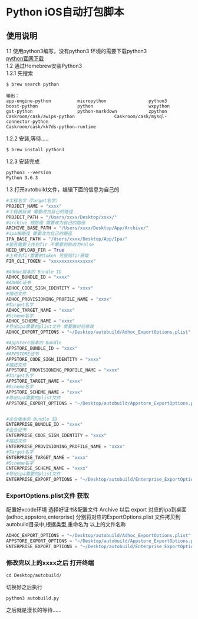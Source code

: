 # Python iOS自动打包脚本

## 使用说明  
1.1 使用python3编写，没有python3 环境的需要下载python3  
[python官网下载](https://www.python.org/downloads/)  
1.2 通过Homebrew安装Python3  
1.2.1 先搜索  

```
$ brew search python
 
输出：
app-engine-python          micropython                python3
boost-python               python                     wxpython
gst-python                 python-markdown            zpython
Caskroom/cask/awips-python               Caskroom/cask/mysql-connector-python
Caskroom/cask/kk7ds-python-runtime
```

1.2.2 安装,等待.....

```
$ brew install python3
```

1.2.3 安装完成

```
python3 --version
Python 3.6.3
```

1.3 打开autobuild文件，编辑下面的信息为自己的

```python
#工程名字（Target名字）
PROJECT_NAME = "xxxx"
#工程根目录 需要改为自己的路径
PROJECT_PATH = "/Users/xxxx/Desktop/xxxx/"
#archive 根路径 需要改为自己的路径
ARCHIVE_BASE_PATH = "/Users/xxxx/Desktop/App/Archive/"
#ipa根路径 需要改为自己的路径
IPA_BASE_PATH = "/Users/xxxx/Desktop/App/Ipa/"
#是否需要上传到fir 不需要则修改为False
NEED_UPLOAD_FIR = True
#上传到fir需要的token 可登陆fir获取
FIR_CLI_TOKEN = "xxxxxxxxxxxxxxxx"
```

```python
#AdHoc版本的 Bundle ID
ADHOC_BUNDLE_ID = "xxxx"
#ADHOC证书
ADHOC_CODE_SIGN_IDENTITY = "xxxx"
#描述文件
ADHOC_PROVISIONING_PROFILE_NAME = "xxxx"
#Target名字
ADHOC_TARGET_NAME = "xxxx"
#Scheme名字
ADHOC_SCHEME_NAME = "xxxx"
#导出ipa需要的plist文件 需要做对应修改
ADHOC_EXPORT_OPTIONS = "~/Desktop/autobuild/Adhoc_ExportOptions.plist"

#AppStore版本的 Bundle 
APPSTORE_BUNDLE_ID = "xxxx"
#APPSTORE证书
APPSTORE_CODE_SIGN_IDENTITY = "xxxx"
#描述文件
APPSTORE_PROVISIONING_PROFILE_NAME = "xxxx"
#Target名字
APPSTORE_TARGET_NAME = "xxxx"
#Scheme名字
APPSTORE_SCHEME_NAME = "xxxx"
#导出ipa需要的plist文件
APPSTORE_EXPORT_OPTIONS = "~/Desktop/autobuild/Appstore_ExportOptions.plist"


#企业版本的 Bundle ID
ENTERPRISE_BUNDLE_ID = "xxxx"
#企业证书
ENTERPRISE_CODE_SIGN_IDENTITY = "xxxx"
#描述文件
ENTERPRISE_PROVISIONING_PROFILE_NAME = "xxxx"
#Target名字
ENTERPRISE_TARGET_NAME = "xxxx"
#Scheme名字
ENTERPRISE_SCHEME_NAME = "xxxx"
#导出ipa需要的plist文件
ENTERPRISE_EXPORT_OPTIONS = "~/Desktop/autobuild/Enterprise_ExportOptions.plist"
```

### ExportOptions.plist文件 获取
配置好xcode环境 选择好证书&配置文件 Archive 以后 export 对应的ipa到桌面(adhoc,appstore,enterprise) 分别将对应的ExportOptions.plist 文件拷贝到autobuild目录中,根据类型,重命名为 以上的文件名称

``` python
ADHOC_EXPORT_OPTIONS = "~/Desktop/autobuild/Adhoc_ExportOptions.plist"
APPSTORE_EXPORT_OPTIONS = "~/Desktop/autobuild/Appstore_ExportOptions.plist"
ENTERPRISE_EXPORT_OPTIONS = "~/Desktop/autobuild/Enterprise_ExportOptions.plist"
```


### 修改完以上的xxxx之后 打开终端

```
cd Desktop/autobuild/
```
切换好之后执行

```
python3 autobuild.py
```

之后就是漫长的等待......
